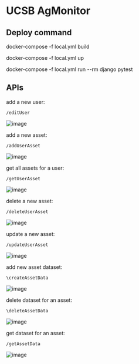 UCSB AgMonitor
=========

Deploy command
---------------

docker-compose -f local.yml build

docker-compose -f local.yml up

docker-compose -f local.yml run --rm django pytest


APIs
--------

add a new user:<br />
```
/editUser
```
![image](https://user-images.githubusercontent.com/72473351/146705763-9a13d613-c915-4350-87dd-1a6bc2e62733.png)

add a new asset:<br />
```
/addUserAsset
```
![image](https://user-images.githubusercontent.com/72473351/146705912-9d0e36b7-8b68-40db-b97f-5560cef8381f.png)

get all assets for a user:<br />
```
/getUserAsset
```
![image](https://user-images.githubusercontent.com/72473351/146705973-32fe5f23-3f99-42c2-8507-28bc51fb4c86.png)

delete a new asset:<br />
```
/deleteUserAsset
```
![image](https://user-images.githubusercontent.com/72473351/146706105-aca87817-cfcc-4a74-82b2-abc65da5a617.png)

update a new asset:<br />
```
/updateUserAsset
```
![image](https://user-images.githubusercontent.com/72473351/146706591-040dd90c-5b8f-4e36-801e-aacefaaa78fb.png)

add new asset dataset:<br />
```
\createAssetData
```
![image](https://user-images.githubusercontent.com/72473351/146706426-ed4306ad-dd3b-47a3-923b-f790eafa753d.png)

delete dataset for an asset: <br />
```
\deleteAssetData
```
![image](https://user-images.githubusercontent.com/72473351/146706445-22ae8f3f-f5c0-42d0-b039-7261a3d75dc9.png)

get dataset for an asset: <br />
```
/getAssetData
```
![image](https://user-images.githubusercontent.com/72473351/146706490-cda27dc5-fcfe-4504-aee5-488203ae23aa.png)




